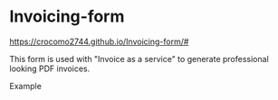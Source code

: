 # Invoicing-form

https://crocomo2744.github.io/Invoicing-form/#

This form is used with "Invoice as a service" to generate professional looking PDF invoices.


Example
